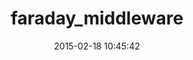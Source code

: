 ---
layout: post
title:  "faraday_middleware"
repo:   "lostisland/faraday_middleware"
date:   2015-02-18 10:45:42
gemurl: https://github.com/lostisland/faraday_middleware
---